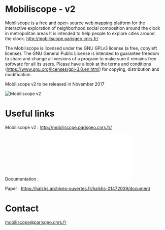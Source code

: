 # Mobiliscope - v2

Mobiliscope is a free and open-source web mapping platform for the interactive exploration of neighborhood social composition around the clock in metropolitan areas
It is intended to help people to explore cities around the clock.
http://mobiliscope.parisgeo.cnrs.fr/
 
The Mobiliscope is licensed under the GNU GPLv3 license (a free, copyleft license).
The GNU General Public License is intended to guarantee freedom to share and change all versions of a program to make sure it remains free software for all its users.
Please have a look at the terms and conditions (https://www.gnu.org/licenses/gpl-3.0.en.html) for copying, distribution and modification.

Mobiliscope v2 to be released in November 2017

![Mobiliscope v2](/img/img.png?raw=true "")

# Useful links

Mobiliscope v2 : http://mobiliscope.parisgeo.cnrs.fr/

Documentation : ![Guide utilisateur](/MOBILISCOPE_GUIDE_UTILISATEUR.pdf?raw=true "")

Paper : https://halshs.archives-ouvertes.fr/halshs-01472039/document

# Contact
mobiliscope@parisgeo.cnrs.fr
